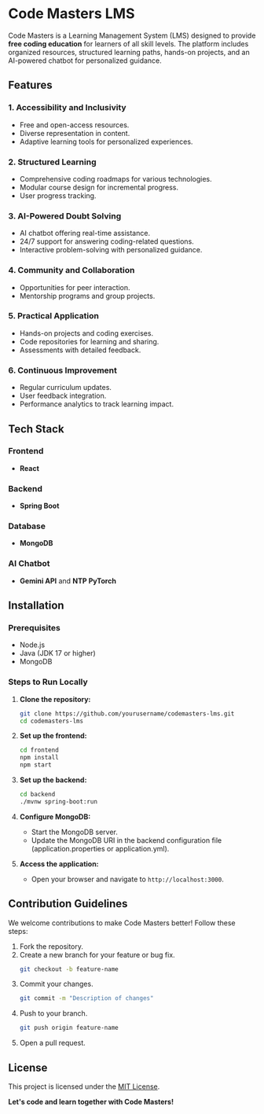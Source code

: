 # Code Masters LMS

Code Masters is a Learning Management System (LMS) designed to provide **free coding education** for learners of all skill levels. 
The platform includes organized resources, structured learning paths, hands-on projects, and an AI-powered chatbot for personalized guidance.

## Features

### 1. Accessibility and Inclusivity
- Free and open-access resources.
- Diverse representation in content.
- Adaptive learning tools for personalized experiences.

### 2. Structured Learning
- Comprehensive coding roadmaps for various technologies.
- Modular course design for incremental progress.
- User progress tracking.

### 3. AI-Powered Doubt Solving
- AI chatbot offering real-time assistance.
- 24/7 support for answering coding-related questions.
- Interactive problem-solving with personalized guidance.

### 4. Community and Collaboration
- Opportunities for peer interaction.
- Mentorship programs and group projects.

### 5. Practical Application
- Hands-on projects and coding exercises.
- Code repositories for learning and sharing.
- Assessments with detailed feedback.

### 6. Continuous Improvement
- Regular curriculum updates.
- User feedback integration.
- Performance analytics to track learning impact.

## Tech Stack

### Frontend
- **React**

### Backend
- **Spring Boot**

### Database
- **MongoDB**

### AI Chatbot
- **Gemini API** and **NTP PyTorch**


## Installation

### Prerequisites
- Node.js
- Java (JDK 17 or higher)
- MongoDB

### Steps to Run Locally

1. **Clone the repository:**
   ```bash
   git clone https://github.com/yourusername/codemasters-lms.git
   cd codemasters-lms
   ```

2. **Set up the frontend:**
   ```bash
   cd frontend
   npm install
   npm start
   ```

3. **Set up the backend:**
   ```bash
   cd backend
   ./mvnw spring-boot:run
   ```

4. **Configure MongoDB:**
   - Start the MongoDB server.
   - Update the MongoDB URI in the backend configuration file (application.properties or application.yml).

5. **Access the application:**
   - Open your browser and navigate to `http://localhost:3000`.

## Contribution Guidelines

We welcome contributions to make Code Masters better! Follow these steps:

1. Fork the repository.
2. Create a new branch for your feature or bug fix.
   ```bash
   git checkout -b feature-name
   ```
3. Commit your changes.
   ```bash
   git commit -m "Description of changes"
   ```
4. Push to your branch.
   ```bash
   git push origin feature-name
   ```
5. Open a pull request.

## License

This project is licensed under the [MIT License](LICENSE).

**Let's code and learn together with Code Masters!**
